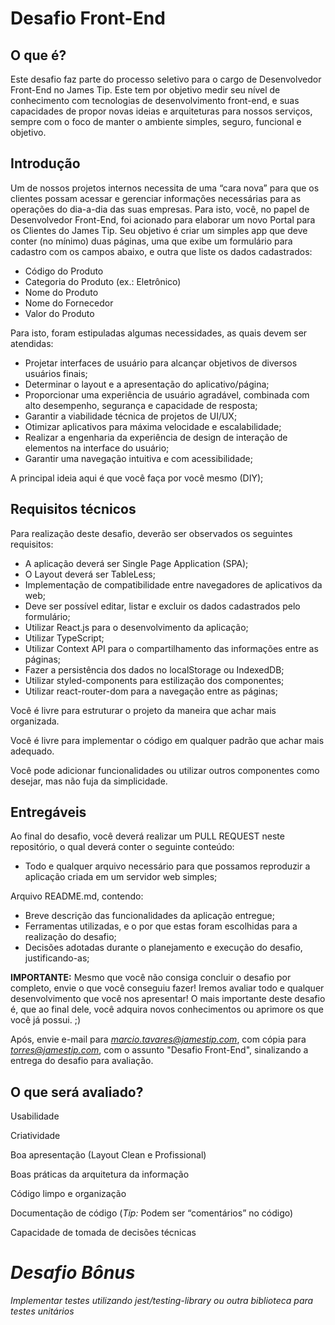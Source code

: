 # Desafio Front-End

## O que é?
Este desafio faz parte do processo seletivo para o cargo de Desenvolvedor Front-End no James Tip. Este tem por objetivo medir seu nível de conhecimento com tecnologias de desenvolvimento front-end, e suas capacidades de propor novas ideias e arquiteturas para nossos serviços, sempre com o foco de manter o ambiente simples, seguro, funcional e objetivo.

## Introdução
Um de nossos projetos internos necessita de uma “cara nova” para que os clientes possam acessar e gerenciar informações necessárias para as operações do dia-a-dia das suas empresas. Para isto, você, no papel de Desenvolvedor Front-End, foi acionado para elaborar um novo Portal para os Clientes do James Tip. Seu objetivo é criar um simples app que deve conter (no mínimo) duas páginas, uma que exibe um formulário para cadastro com os campos abaixo, e outra que liste os dados cadastrados:
* Código do Produto
* Categoria do Produto (ex.: Eletrônico)
* Nome do Produto
* Nome do Fornecedor
* Valor do Produto

Para isto, foram estipuladas algumas necessidades, as quais devem ser atendidas:
* Projetar interfaces de usuário para alcançar objetivos de diversos usuários finais;
* Determinar o layout e a apresentação do aplicativo/página;
* Proporcionar uma experiência de usuário agradável, combinada com alto desempenho, segurança e capacidade de resposta;
* Garantir a viabilidade técnica de projetos de UI/UX;
* Otimizar aplicativos para máxima velocidade e escalabilidade;
* Realizar a engenharia da experiência de design de interação de elementos na interface do usuário;
* Garantir uma navegação intuitiva e com acessibilidade;

A principal ideia aqui é que você faça por você mesmo (DIY);


## Requisitos técnicos
Para realização deste desafio, deverão ser observados os seguintes requisitos:
* A aplicação deverá ser Single Page Application (SPA);
* O Layout deverá ser TableLess;
* Implementação de compatibilidade entre navegadores de aplicativos da web;
* Deve ser possível editar, listar e excluir os dados cadastrados pelo formulário;
* Utilizar React.js para o desenvolvimento da aplicação;
* Utilizar TypeScript;
* Utilizar Context API para o compartilhamento das informações entre as páginas;
* Fazer a persistência dos dados no localStorage ou IndexedDB;
* Utilizar styled-components para estilização dos componentes;
* Utilizar react-router-dom para a navegação entre as páginas;

Você é livre para estruturar o projeto da maneira que achar mais organizada.

Você é livre para implementar o código em qualquer padrão que achar mais adequado.

Você pode adicionar funcionalidades ou utilizar outros componentes como desejar, mas não fuja da simplicidade.

## Entregáveis
Ao final do desafio, você deverá realizar um PULL REQUEST neste repositório, o qual deverá conter o seguinte conteúdo:
* Todo e qualquer arquivo necessário para que possamos reproduzir a aplicação criada em um servidor web simples;

Arquivo README.md, contendo:
* Breve descrição das funcionalidades da aplicação entregue;
* Ferramentas utilizadas, e o por que estas foram escolhidas para a realização do desafio;
* Decisões adotadas durante o planejamento e execução do desafio, justificando-as;

**IMPORTANTE:** Mesmo que você não consiga concluir o desafio por completo, envie o que você conseguiu fazer! Iremos avaliar todo e qualquer desenvolvimento que você nos apresentar! O mais importante deste desafio é, que ao final dele, você adquira novos conhecimentos ou aprimore os que você já possui. ;)

Após, envie e-mail para *marcio.tavares@jamestip.com*, com cópia para *torres@jamestip.com*, com o assunto "Desafio Front-End", sinalizando a entrega do desafio para avaliação.

## O que será avaliado?
Usabilidade

Criatividade

Boa apresentação (Layout Clean e Profissional)

Boas práticas da arquitetura da informação

Código limpo e organização

Documentação de código (*Tip:* Podem ser “comentários” no código)

Capacidade de tomada de decisões técnicas
 
# *Desafio Bônus*
*Implementar testes utilizando jest/testing-library ou outra biblioteca para testes unitários*

